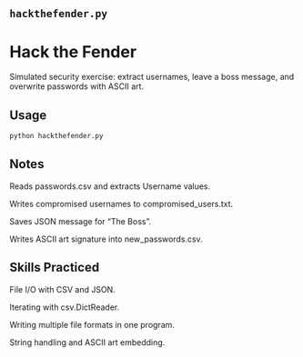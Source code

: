 ## `hackthefender.py`

# Hack the Fender
Simulated security exercise: extract usernames, leave a boss message, and overwrite passwords with ASCII art.

## Usage
```bash
python hackthefender.py
```
## Notes
Reads passwords.csv and extracts Username values.

Writes compromised usernames to compromised_users.txt.

Saves JSON message for “The Boss”.

Writes ASCII art signature into new_passwords.csv.

## Skills Practiced
File I/O with CSV and JSON.

Iterating with csv.DictReader.

Writing multiple file formats in one program.

String handling and ASCII art embedding.
